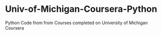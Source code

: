# Univ-of-Michigan-Coursera-Python
Python Code from from Courses completed on University of Michigan Coursera
